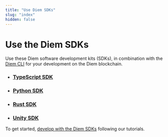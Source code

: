 ```yaml
---
title: "Use Diem SDKs"
slug: "index"
hidden: false
---
```


# Use the Diem SDKs

Use these Diem software development kits (SDKs), in combination with the [Diem CLI](/tools/diem-cli-tool/use-diem-cli.md) for your development on the Diem blockchain.

- ### [TypeScript SDK](ts-sdk/index.md)

- ### [Python SDK](python-sdk.md)

- ### [Rust SDK](rust-sdk.md)

- ### [Unity SDK](unity-sdk.md)

To get started, [develop with the Diem SDKs](../tutorials/index.md) following our tutorials.
